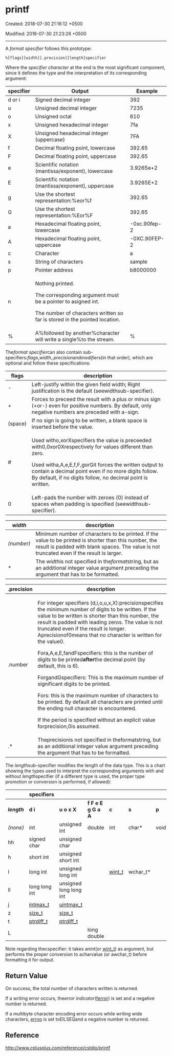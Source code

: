 # printf

Created: 2018-07-30 21:16:12 +0500

Modified: 2018-07-30 21:23:28 +0500

---

A *format specifier* follows this prototype:

`%[flags][width][.precision][length]specifier`

Where the *specifier character* at the end is the most significant component, since it defines the type and the interpretation of its corresponding argument:

<table>
<colgroup>
<col style="width: 12%" />
<col style="width: 72%" />
<col style="width: 15%" />
</colgroup>
<thead>
<tr class="header">
<th><strong>specifier</strong></th>
<th><strong>Output</strong></th>
<th><strong>Example</strong></th>
</tr>
</thead>
<tbody>
<tr>
<td>d or i</td>
<td>Signed decimal integer</td>
<td>392</td>
</tr>
<tr>
<td>u</td>
<td>Unsigned decimal integer</td>
<td>7235</td>
</tr>
<tr>
<td>o</td>
<td>Unsigned octal</td>
<td>610</td>
</tr>
<tr>
<td>x</td>
<td>Unsigned hexadecimal integer</td>
<td>7fa</td>
</tr>
<tr>
<td>X</td>
<td>Unsigned hexadecimal integer (uppercase)</td>
<td>7FA</td>
</tr>
<tr>
<td>f</td>
<td>Decimal floating point, lowercase</td>
<td>392.65</td>
</tr>
<tr>
<td>F</td>
<td>Decimal floating point, uppercase</td>
<td>392.65</td>
</tr>
<tr>
<td>e</td>
<td>Scientific notation (mantissa/exponent), lowercase</td>
<td>3.9265e+2</td>
</tr>
<tr>
<td>E</td>
<td>Scientific notation (mantissa/exponent), uppercase</td>
<td>3.9265E+2</td>
</tr>
<tr>
<td>g</td>
<td>Use the shortest representation:%eor%f</td>
<td>392.65</td>
</tr>
<tr>
<td>G</td>
<td>Use the shortest representation:%Eor%F</td>
<td>392.65</td>
</tr>
<tr>
<td>a</td>
<td>Hexadecimal floating point, lowercase</td>
<td>-0xc.90fep-2</td>
</tr>
<tr>
<td>A</td>
<td>Hexadecimal floating point, uppercase</td>
<td>-0XC.90FEP-2</td>
</tr>
<tr>
<td>c</td>
<td>Character</td>
<td>a</td>
</tr>
<tr>
<td>s</td>
<td>String of characters</td>
<td>sample</td>
</tr>
<tr>
<td>p</td>
<td>Pointer address</td>
<td>b8000000</td>
</tr>
<tr>
<td>n</td>
<td><p>Nothing printed.</p>
<p>The corresponding argument must be a pointer to asigned int.</p>
<p>The number of characters written so far is stored in the pointed location.</p></td>
<td></td>
</tr>
<tr>
<td>%</td>
<td>A%followed by another%character will write a single%to the stream.</td>
<td>%</td>
</tr>
</tbody>
</table>

The*format specifier*can also contain sub-specifiers:*flags*,*width*,*.precision*and*modifiers*(in that order), which are optional and follow these specifications:

<table>
<colgroup>
<col style="width: 11%" />
<col style="width: 88%" />
</colgroup>
<thead>
<tr class="header">
<th><strong>flags</strong></th>
<th><strong>description</strong></th>
</tr>
</thead>
<tbody>
<tr>
<td>-</td>
<td>Left-justify within the given field width; Right justification is the default (seewidthsub-specifier).</td>
</tr>
<tr>
<td>+</td>
<td>Forces to preceed the result with a plus or minus sign (+or-) even for positive numbers. By default, only negative numbers are preceded with a-sign.</td>
</tr>
<tr>
<td>(space)</td>
<td>If no sign is going to be written, a blank space is inserted before the value.</td>
</tr>
<tr>
<td>#</td>
<td><p>Used witho,xorXspecifiers the value is preceeded with0,0xor0Xrespectively for values different than zero.</p>
<p>Used witha,A,e,E,f,F,gorGit forces the written output to contain a decimal point even if no more digits follow. By default, if no digits follow, no decimal point is written.</p></td>
</tr>
<tr>
<td>0</td>
<td>Left-pads the number with zeroes (0) instead of spaces when padding is specified (seewidthsub-specifier).</td>
</tr>
</tbody>
</table>

| ***width*** | **description**                                                                                                                                                                                      |
|----------|--------------------------------------------------------------|
| *(number)*  | Minimum number of characters to be printed. If the value to be printed is shorter than this number, the result is padded with blank spaces. The value is not truncated even if the result is larger. |
| *          | The *width*is not specified in the*format*string, but as an additional integer value argument preceding the argument that has to be formatted.                                                    |

<table>
<colgroup>
<col style="width: 12%" />
<col style="width: 87%" />
</colgroup>
<thead>
<tr class="header">
<th><strong>.precision</strong></th>
<th><strong>description</strong></th>
</tr>
</thead>
<tbody>
<tr>
<td>.number</td>
<td><p>For integer specifiers (d,i,o,u,x,X):precisionspecifies the minimum number of digits to be written. If the value to be written is shorter than this number, the result is padded with leading zeros. The value is not truncated even if the result is longer. Aprecisionof0means that no character is written for the value0.</p>
<p>Fora,A,e,E,fandFspecifiers: this is the number of digits to be printed<strong>after</strong>the decimal point (by default, this is 6).</p>
<p>ForgandGspecifiers: This is the maximum number of significant digits to be printed.</p>
<p>Fors: this is the maximum number of characters to be printed. By default all characters are printed until the ending null character is encountered.</p>
<p>If the period is specified without an explicit value forprecision,0is assumed.</p></td>
</tr>
<tr>
<td>.*</td>
<td>Theprecisionis not specified in theformatstring, but as an additional integer value argument preceding the argument that has to be formatted.</td>
</tr>
</tbody>
</table>

The *length*sub-specifier modifies the length of the data type. This is a chart showing the types used to interpret the corresponding arguments with and without *length*specifier (if a different type is used, the proper type promotion or conversion is performed, if allowed):

|             | **specifiers**                                  |                                                |                    |                                          |          |       |                                                  |
|--------|----------|-------------|----------|--------|---------|--------|---------|
| ***length*** | **d i**                                         | **u o x X**                                     | **f F e E g G a A** | **c**                                     | **s**     | **p**  | **n**                                             |
| *(none)*     | int                                             | unsigned int                                    | double              | int                                       | char*    | void* | int*                                             |
| hh           | signed char                                     | unsigned char                                   |                    |                                          |          |       | signed char*                                     |
| h            | short int                                       | unsigned short int                              |                    |                                          |          |       | short int*                                       |
| l            | long int                                        | unsigned long int                               |                    | [wint_t](http://www.cplusplus.com/wint_t) | wchar_t* |       | long int*                                        |
| ll           | long long int                                   | unsigned long long int                          |                    |                                          |          |       | long long int*                                   |
| j            | [intmax_t](http://www.cplusplus.com/intmax_t)   | [uintmax_t](http://www.cplusplus.com/uintmax_t) |                    |                                          |          |       | [intmax_t](http://www.cplusplus.com/intmax_t)*   |
| z            | [size_t](http://www.cplusplus.com/size_t)       | [size_t](http://www.cplusplus.com/size_t)       |                    |                                          |          |       | [size_t](http://www.cplusplus.com/size_t)*       |
| t            | [ptrdiff_t](http://www.cplusplus.com/ptrdiff_t) | [ptrdiff_t](http://www.cplusplus.com/ptrdiff_t) |                    |                                          |          |       | [ptrdiff_t](http://www.cplusplus.com/ptrdiff_t)* |
| L            |                                                |                                                | long double         |                                          |          |       |                                                  |

Note regarding thecspecifier: it takes anint(or [wint_t](http://www.cplusplus.com/wint_t)) as argument, but performs the proper conversion to acharvalue (or awchar_t) before formatting it for output.

## Return Value

On success, the total number of characters written is returned.

If a writing error occurs, the*error indicator*([ferror](http://www.cplusplus.com/ferror)) is set and a negative number is returned.

If a multibyte character encoding error occurs while writing wide characters, [errno](http://www.cplusplus.com/errno) is set toEILSEQand a negative number is returned.

## Reference

<http://www.cplusplus.com/reference/cstdio/printf>
